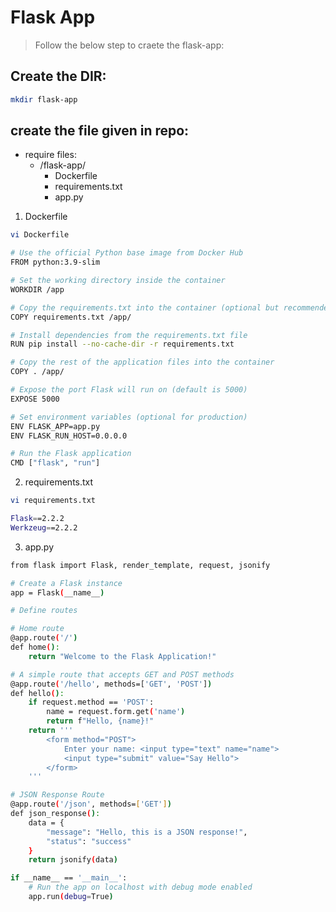# Flask App

> Follow the below step to craete the flask-app:

## Create the DIR:
```bash
mkdir flask-app
```
## create the file given in repo:
- require files: 
  - /flask-app/
    - Dockerfile
    - requirements.txt
    - app.py

1. Dockerfile
```bash
vi Dockerfile
```
```bash
# Use the official Python base image from Docker Hub
FROM python:3.9-slim

# Set the working directory inside the container
WORKDIR /app

# Copy the requirements.txt into the container (optional but recommended)
COPY requirements.txt /app/

# Install dependencies from the requirements.txt file
RUN pip install --no-cache-dir -r requirements.txt

# Copy the rest of the application files into the container
COPY . /app/

# Expose the port Flask will run on (default is 5000)
EXPOSE 5000

# Set environment variables (optional for production)
ENV FLASK_APP=app.py
ENV FLASK_RUN_HOST=0.0.0.0

# Run the Flask application
CMD ["flask", "run"]
```
2. requirements.txt
```bash
vi requirements.txt
```
```bash
Flask==2.2.2
Werkzeug==2.2.2
```
3. app.py
```bash
from flask import Flask, render_template, request, jsonify

# Create a Flask instance
app = Flask(__name__)

# Define routes

# Home route
@app.route('/')
def home():
    return "Welcome to the Flask Application!"

# A simple route that accepts GET and POST methods
@app.route('/hello', methods=['GET', 'POST'])
def hello():
    if request.method == 'POST':
        name = request.form.get('name')
        return f"Hello, {name}!"
    return '''
        <form method="POST">
            Enter your name: <input type="text" name="name">
            <input type="submit" value="Say Hello">
        </form>
    '''

# JSON Response Route
@app.route('/json', methods=['GET'])
def json_response():
    data = {
        "message": "Hello, this is a JSON response!",
        "status": "success"
    }
    return jsonify(data)

if __name__ == '__main__':
    # Run the app on localhost with debug mode enabled
    app.run(debug=True)
```
